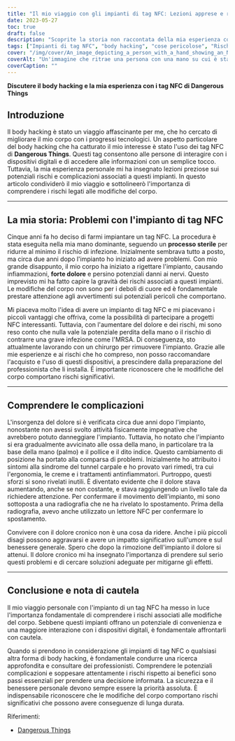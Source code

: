 ```yaml
---
title: "Il mio viaggio con gli impianti di tag NFC: Lezioni apprese e rischi rivelati"
date: 2023-05-27
toc: true
draft: false
description: "Scoprite la storia non raccontata della mia esperienza con gli impianti di tag NFC, approfondendo i rischi, le complicazioni e le intuizioni personali che evidenziano l'importanza di un processo decisionale informato."
tags: ["Impianti di tag NFC", "body hacking", "cose pericolose", "Rischi dell'impianto", "modifiche del corpo", "complicazioni", "rigetto dell'impianto", "dolore e infiammazione", "danni ai nervi", "rimozione dell'impianto", "dolore cronico", "precauzioni di sicurezza", "rischi e benefici", "consultazione", "ricerca", "installazione professionale", "rischi di modificazione del corpo", "spostamento dell'impianto", "sindrome del tunnel carpale", "comprensione delle complicazioni", "sicurezza personale", "decisione informata", "interazione digitale", "procedure mediche", "sicurezza degli impianti", "Attenzione alle modifiche del corpo", "Complicanze dell'impianto", "benessere personale", "considerazioni sulla salute", "consulenza professionale"]
cover: "/img/cover/An_image_depicting_a_person_with_a_hand_showing_an_NFC_tag.png"
coverAlt: "Un'immagine che ritrae una persona con una mano su cui è stato impiantato un tag NFC, accompagnata da simboli di dolore intorno alla mano, illustra i rischi e le complicazioni associate agli impianti di tag NFC."
coverCaption: ""
---
```


**Discutere il body hacking e la mia esperienza con i tag NFC di Dangerous Things**

## Introduzione

Il body hacking è stato un viaggio affascinante per me, che ho cercato di migliorare il mio corpo con i progressi tecnologici. Un aspetto particolare del body hacking che ha catturato il mio interesse è stato l'uso dei tag NFC di **Dangerous Things**. Questi tag consentono alle persone di interagire con i dispositivi digitali e di accedere alle informazioni con un semplice tocco. Tuttavia, la mia esperienza personale mi ha insegnato lezioni preziose sui potenziali rischi e complicazioni associati a questi impianti. In questo articolo condividerò il mio viaggio e sottolineerò l'importanza di comprendere i rischi legati alle modifiche del corpo.

______

## La mia storia: Problemi con l'impianto di tag NFC

Cinque anni fa ho deciso di farmi impiantare un tag NFC. La procedura è stata eseguita nella mia mano dominante, seguendo un **processo sterile** per ridurre al minimo il rischio di infezione. Inizialmente sembrava tutto a posto, ma circa due anni dopo l'impianto ho iniziato ad avere problemi. Con mio grande disappunto, il mio corpo ha iniziato a rigettare l'impianto, causando infiammazioni, **forte dolore** e persino potenziali danni ai nervi. Questo imprevisto mi ha fatto capire la gravità dei rischi associati a questi impianti. Le modifiche del corpo non sono per i deboli di cuore ed è fondamentale prestare attenzione agli avvertimenti sui potenziali pericoli che comportano.

Mi piaceva molto l'idea di avere un impianto di tag NFC e mi piacevano i piccoli vantaggi che offriva, come la possibilità di partecipare a progetti NFC interessanti. Tuttavia, con l'aumentare del dolore e dei rischi, mi sono reso conto che nulla vale la potenziale perdita della mano o il rischio di contrarre una grave infezione come l'MRSA. Di conseguenza, sto attualmente lavorando con un chirurgo per rimuovere l'impianto. Grazie alle mie esperienze e ai rischi che ho compreso, non posso raccomandare l'acquisto e l'uso di questi dispositivi, a prescindere dalla preparazione del professionista che li installa. È importante riconoscere che le modifiche del corpo comportano rischi significativi.

______

## Comprendere le complicazioni

L'insorgenza del dolore si è verificata circa due anni dopo l'impianto, nonostante non avessi svolto attività fisicamente impegnative che avrebbero potuto danneggiare l'impianto. Tuttavia, ho notato che l'impianto si era gradualmente avvicinato alle ossa della mano, in particolare tra la base della mano (palmo) e il pollice e il dito indice. Questo cambiamento di posizione ha portato alla comparsa di problemi. Inizialmente ho attribuito i sintomi alla sindrome del tunnel carpale e ho provato vari rimedi, tra cui l'ergonomia, le creme e i trattamenti antinfiammatori. Purtroppo, questi sforzi si sono rivelati inutili. È diventato evidente che il dolore stava aumentando, anche se non costante, e stava raggiungendo un livello tale da richiedere attenzione. Per confermare il movimento dell'impianto, mi sono sottoposta a una radiografia che ne ha rivelato lo spostamento. Prima della radiografia, avevo anche utilizzato un lettore NFC per confermare lo spostamento.

Convivere con il dolore cronico non è una cosa da ridere. Anche i più piccoli disagi possono aggravarsi e avere un impatto significativo sull'umore e sul benessere generale. Spero che dopo la rimozione dell'impianto il dolore si attenui. Il dolore cronico mi ha insegnato l'importanza di prendere sul serio questi problemi e di cercare soluzioni adeguate per mitigarne gli effetti.

______

## Conclusione e nota di cautela

Il mio viaggio personale con l'impianto di un tag NFC ha messo in luce l'importanza fondamentale di comprendere i rischi associati alle modifiche del corpo. Sebbene questi impianti offrano un potenziale di convenienza e una maggiore interazione con i dispositivi digitali, è fondamentale affrontarli con cautela.

Quando si prendono in considerazione gli impianti di tag NFC o qualsiasi altra forma di body hacking, è fondamentale condurre una ricerca approfondita e consultare dei professionisti. Comprendere le potenziali complicazioni e soppesare attentamente i rischi rispetto ai benefici sono passi essenziali per prendere una decisione informata. La sicurezza e il benessere personale devono sempre essere la priorità assoluta. È indispensabile riconoscere che le modifiche del corpo comportano rischi significativi che possono avere conseguenze di lunga durata.

Riferimenti:
- [Dangerous Things](https://dangerousthings.com/)
